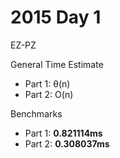 # 2015 Day 1
EZ-PZ

General Time Estimate
- Part 1: θ(n)
- Part 2: O(n)

Benchmarks
- Part 1: **0.821114ms**
- Part 2: **0.308037ms**